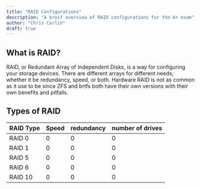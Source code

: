 ```yaml
---
title: "RAID Configurations"
description: "A breif overview of RAID configurations for the A+ exam"
author: "Chris Carlin"
draft: true
---
```


## What is RAID?

RAID, or Redundant Array of Independent Disks, is a way for configuring your storage devices. There are different arrays for different needs; whether it be redundancy, speed, or both. Hardware RAID is not as common as it use to be since ZFS and brtfs both have their own versions with their own benefits and pitfalls.

## Types of RAID

| RAID Type | Speed | redundancy | number of drives |
| --- | --- | --- | --- | 
| RAID 0 | 0 | 0 | 0 |
| RAID 1 | 0 | 0 | 0 |
| RAID 5 | 0 | 0 | 0 |
| RAID 6 | 0 | 0 | 0 |
| RAID 10 | 0 | 0 | 0 |